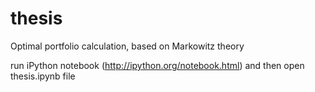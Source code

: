 # thesis
Optimal portfolio calculation, based on Markowitz theory

run iPython notebook (http://ipython.org/notebook.html) and then open thesis.ipynb file
